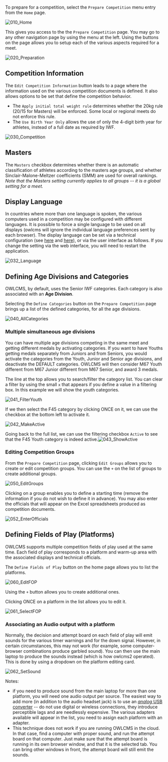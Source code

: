 To prepare for a competition, select the `Prepare Competition` menu entry from the `Home` page.

![010_Home](img/Preparation/010_Home.png)

This gives  you access to the the `Prepare Competition` page.  You may go to any other navigation page by using the menu at the left.  Using the buttons on the page allows you to setup each of the various aspects required for a meet.

![020_Preparation](img/Preparation/020_Preparation.png)

## Competition Information

The `Edit Competition Information` button leads to a page where the information used on the various competition documents is defined.  It also allows options to be set that define the competition behavior.

- The `Apply initial total weight rule` determines whether the 20kg rule (20/15 for Masters) will be enforced.  Some local or regional meets do not enforce this rule.
- The `Use Birth Year Only` allows the use of only the 4-digit birth year for athletes, instead of a full date as required by IWF.

![030_Competition](img/Preparation/030_Competition.png)

## Masters

The `Masters` checkbox determines whether there is an automatic classification of athletes according to the masters age groups, and whether Sinclair-Malone-Meltzer coefficients (SMM) are used for overall rankings.  *Note that the Masters setting currently applies to all groups -- it is a global setting for a meet.*

## Display Language

In countries where more than one language is spoken, the various computers used in a competition may be configured with different languages.  It is possible to force a single language to be used on all displays (owlcms will ignore the individual language preferences sent by each browser).  The display language can be set via a technical configuration (see [here](Heroku#configure-your-time-zone-and-locale) and [here](LocalSetup#id=defining-the-language)), or via the user interface as follows.  If you change the setting via the web interface, you will need to restart the application.

![032_Language](img/Preparation/032_Language.png)

## Defining Age Divisions and Categories

OWLCMS, by default, uses the Senior IWF categories. Each category is also associated with an **Age Division**. 

Selecting the `Define Categories` button on the `Prepare Competition` page brings up a list of the defined categories, for all the age divisions.

![040_AllCategories](img/Preparation/040_AllCategories.png)

### Multiple simultaneous age divisions

You can have multiple age divisions competing in the same meet and getting different medals by activating categories.  If you want to have Youths getting medals separately from Juniors and from Seniors, you would activate the categories from the Youth, Junior and Senior age divisions, and deactivate the DEFAULT categories.  OWLCMS will then consider M67 Youth different from M67 Junior different from M67 Senior, and award 3 medals. 

The line at the top allows you to search/filter the category list.  You can clear a filter by using the small `x` that appears if you define a value in a filtering box.  In this example we will show the youth categories.

![041_FilterYouth](img/Preparation/041_FilterYouth.png)

If we then select the F45 category by clicking ONCE on it, we can use the checkbox at the bottom left to activate it.

![042_MakeActive](img/Preparation/042_MakeActive.png)

Going back to the full list, we can use the filtering checkbox `Active` to see that the F45 Youth category is indeed active.![043_ShowActive](img/Preparation/043_ShowActive.png)

### Editing Competition Groups

From the `Prepare Competition` page, clicking `Edit Groups` allows you to create or edit competition groups.  You can use the `+` on the list of groups to create additional groups.

![050_EditGroups](img/Preparation/050_EditGroups.png)

Clicking on a group enables you to define a starting time (remove the information if you do not wish to define it in advance).  You may also enter the officials that will appear on the Excel spreadsheets produced as competition documents.

![052_EnterOfficials](img/Preparation/052_EnterOfficials.png)

## Defining Fields of Play (Platforms)

OWLCMS supports multiple competition fields of play used at the same time.  Each field of play corresponds to a platform and warm-up area with the associated displays and technical officials.

The `Define Fields of Play` button on the home page allows you to list the platforms. 

![060_EditFOP](img/Preparation/060_EditFOP.png)

 Using the `+` button allows you to create additional ones.

Clicking ONCE on a platform in the list allows you to edit it.

![061_SelectFOP](img/Preparation/061_SelectFOP.png)

### Associating an Audio output with a platform

Normally, the decision and attempt board on each field of play will emit sounds for the various timer warnings and for the down signal.  However, in certain circumstances, this may not work (for example, some computer-browser combinations produce garbled sound).  You can then use the main laptop to produce the sounds instead (which is how owlcms2 operated).  This is done by using a dropdown on the platform editing card. 

![062_SetSound](img/Preparation/062_SetSound.png)

Notes:

- if you need to produce sound from the main laptop for more than one platform, you will need one audio output per source.  The easiest way to add more (in addition to the audio headset jack) is to use an [*analog* USB converter](https://www.amazon.com/UGREEN-External-Headphone-Microphone-Desktops/dp/B01N905VOY/ref=lp_3015427011_1_5?s=pc&ie=UTF8&qid=1564421688&sr=1-5) -- do not use digital or wireless connections, they introduce perceptible lags and are needlessly expensive.  The various adapters available will appear in the list, you need to assign each platform with an adapter.
- This technique does not work if you are running OWLCMS in the cloud.  In that case, find a computer with proper sound, and run the attempt board on that computer.  Just make sure that the attempt board is running in its own browser window, and that it is the selected tab.  You can bring other windows in front, the attempt board will still emit the sounds.

